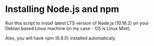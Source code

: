 # Installing Node.js and npm

Run this script to install latest LTS version of Node.js (10.16.2) on your Debian based Linux machine (in my case - OS is Linux Mint).

Also, you will have npm (6.9.0) installed automaticaly.

